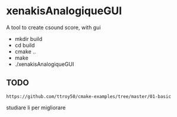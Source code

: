 # xenakisAnalogiqueGUI
A tool to create csound score, with gui

- mkdir build
- cd build
- cmake ..
- make
- ./xenakisAnalogiqueGUI

## TODO

`https://github.com/ttroy50/cmake-examples/tree/master/01-basic`

studiare li per migliorare 